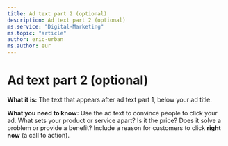 ```yaml
---
title: Ad text part 2 (optional)
description: Ad text part 2 (optional)
ms.service: "Digital-Marketing"
ms.topic: "article"
author: eric-urban
ms.author: eur
---
```


# Ad text part 2 (optional)

**What it is:**  The text that appears after ad text part 1, below your ad title.

**What you need to know:**  Use the ad text to convince people to click your ad. What sets your product or service apart? Is it the price? Does it solve a problem or provide a benefit? Include a reason for customers to click **right now** (a call to action).


